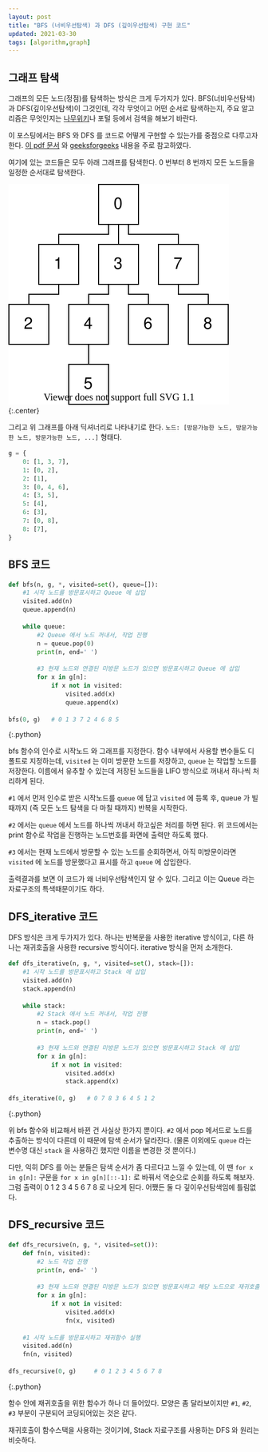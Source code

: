 ```yaml
---
layout: post
title: "BFS (너비우선탐색) 과 DFS (깊이우선탐색) 구현 코드"
updated: 2021-03-30
tags: [algorithm,graph]
---
```


## 그래프 탐색

그래프의 모든 노드(정점)를 탐색하는 방식은 크게 두가지가 있다. BFS(너비우선탐색)과 DFS(깊이우선탐색)이 그것인데, 각각 무엇이고 어떤 순서로 탐색하는지, 주요 알고리즘은 무엇인지는 [나무위키](https://namu.wiki/w/%EB%84%93%EC%9D%B4%20%EC%9A%B0%EC%84%A0%20%ED%83%90%EC%83%89)나 포털 등에서 검색을 해보기 바란다.

이 포스팅에서는 BFS 와 DFS 를 코드로 어떻게 구현할 수 있는가를 중점으로 다루고자 한다. [이 pdf 문서](http://web.cs.unlv.edu/larmore/Courses/CSC477/bfsDfs.pdf) 와 [geeksforgeeks](https://www.geeksforgeeks.org/graph-data-structure-and-algorithms/) 내용을 주로 참고하였다.

여기에 있는 코드들은 모두 아래 그래프를 탐색한다. 0 번부터 8 번까지 모든 노드들을 일정한 순서대로 탐색한다.

![그래프](/img/algorithm/algorithm-3001-01-01-00.svg)
{:.center}

그리고 위 그래프를 아래 딕셔너리로 나타내기로 한다. `노드: [방문가능한 노드, 방문가능한 노드, 방문가능한 노드, ...]` 형태다.

```python
g = {
    0: [1, 3, 7],
    1: [0, 2],
    2: [1],
    3: [0, 4, 6],
    4: [3, 5],
    5: [4],
    6: [3],
    7: [0, 8],
    8: [7],
}
```

## BFS 코드

```python
def bfs(n, g, *, visited=set(), queue=[]):
    #1 시작 노드를 방문표시하고 Queue 에 삽입
    visited.add(n)
    queue.append(n)

    while queue:
        #2 Queue 에서 노드 꺼내서, 작업 진행
        n = queue.pop(0)
        print(n, end=' ')

        #3 현재 노드와 연결된 미방문 노드가 있으면 방문표시하고 Queue 에 삽입
        for x in g[n]:
            if x not in visited:
                visited.add(x)
                queue.append(x)

bfs(0, g)   # 0 1 3 7 2 4 6 8 5
```
{:.python}

bfs 함수의 인수로 시작노드 와 그래프를 지정한다. 함수 내부에서 사용할 변수들도 디폴트로 지정하는데, `visited` 는 이미 방문한 노드를 저장하고, `queue` 는 작업할 노드를 저장한다. 이름에서 유추할 수 있는데 저장된 노드들을 LIFO 방식으로 꺼내서 하나씩 처리하게 된다.

`#1` 에서 먼저 인수로 받은 시작노드를 `queue` 에 담고 `visited` 에 등록 후, queue 가 빌 때까지 (즉 모든 노드 탐색을 다 마칠 때까지) 반복을 시작한다.

`#2` 에서는 `queue` 에서 노드를 하나씩 꺼내서 하고싶은 처리를 하면 된다. 위 코드에서는 print 함수로 작업을 진행하는 노드번호를 화면에 출력만 하도록 했다.

`#3` 에서는 현재 노드에서 방문할 수 있는 노드를 순회하면서, 아직 미방문이라면 `visited` 에 노드를 방문했다고 표시를 하고 `queue` 에 삽입한다.

출력결과를 보면 이 코드가 왜 너비우선탐색인지 알 수 있다. 그리고 이는 Queue 라는 자료구조의 특색때문이기도 하다.

## DFS_iterative 코드

DFS 방식은 크게 두가지가 있다. 하나는 반복문을 사용한 iterative 방식이고, 다른 하나는 재귀호출을 사용한 recursive 방식이다. iterative 방식을 먼저 소개한다.

```python
def dfs_iterative(n, g, *, visited=set(), stack=[]):
    #1 시작 노드를 방문표시하고 Stack 에 삽입
    visited.add(n)
    stack.append(n)

    while stack:
        #2 Stack 에서 노드 꺼내서, 작업 진행
        n = stack.pop()
        print(n, end=' ')

        #3 현재 노드와 연결된 미방문 노드가 있으면 방문표시하고 Stack 에 삽입
        for x in g[n]:
            if x not in visited:
                visited.add(x)
                stack.append(x)

dfs_iterative(0, g)   # 0 7 8 3 6 4 5 1 2
```
{:.python}

위 bfs 함수와 비교해서 바뀐 건 사실상 한가지 뿐이다. `#2` 에서 pop 메서드로 노드를 추출하는 방식이 다른데 이 때문에 탐색 순서가 달라진다. (물론 이외에도 `queue` 라는 변수명 대신 `stack` 을 사용하긴 했지만 이름을 변경한 것 뿐이다.)

다만, 익히 DFS 를 아는 분들은 탐색 순서가 좀 다르다고 느낄 수 있는데, 이 땐 `for x in g[n]:` 구문을 `for x in g[n][::-1]:` 로 바꿔서 역순으로 순회를 하도록 해보자. 그럼 출력이 0 1 2 3 4 5 6 7 8 로 나오게 된다. 어쨌든 둘 다 깊이우선탐색임에 틀림없다.

## DFS_recursive 코드

```python
def dfs_recursive(n, g, *, visited=set()):
    def fn(n, visited):
        #2 노드 작업 진행
        print(n, end=' ')
        
        #3 현재 노드와 연결된 미방문 노드가 있으면 방문표시하고 해당 노드으로 재귀호출
        for x in g[n]:
            if x not in visited:
                visited.add(x)
                fn(x, visited)

    #1 시작 노드를 방문표시하고 재귀함수 실행
    visited.add(n)
    fn(n, visited)

dfs_recursive(0, g)     # 0 1 2 3 4 5 6 7 8
```
{:.python}

함수 안에 재귀호출을 위한 함수가 하나 더 들어있다. 모양은 좀 달라보이지만 `#1`, `#2`, `#3` 부분이 구분되어 코딩되어있는 것은 같다.

재귀호출이 함수스택을 사용하는 것이기에, Stack 자료구조를 사용하는 DFS 와 원리는 비슷하다.